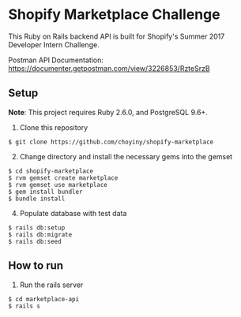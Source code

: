 # Shopify Marketplace Challenge
This Ruby on Rails backend API is built for Shopify's Summer 2017 Developer Intern Challenge.

Postman API Documentation: https://documenter.getpostman.com/view/3226853/RzteSrzB

## Setup
**Note**: This project requires Ruby 2.6.0, and PostgreSQL 9.6+.

1. Clone this repository
```
$ git clone https://github.com/choyiny/shopify-marketplace
```
2. Change directory and install the necessary gems into the gemset
```
$ cd shopify-marketplace
$ rvm gemset create marketplace
$ rvm gemset use marketplace
$ gem install bundler
$ bundle install
```
4. Populate database with test data
```
$ rails db:setup
$ rails db:migrate
$ rails db:seed
```

## How to run
1. Run the rails server
```
$ cd marketplace-api
$ rails s
```
